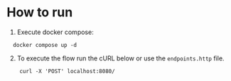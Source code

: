# How to run

1. Execute docker compose:

```shell
  docker compose up -d
```

2. To execute the flow run the cURL below or use the `endpoints.http` file.

```shell
    curl -X 'POST' localhost:8080/
```